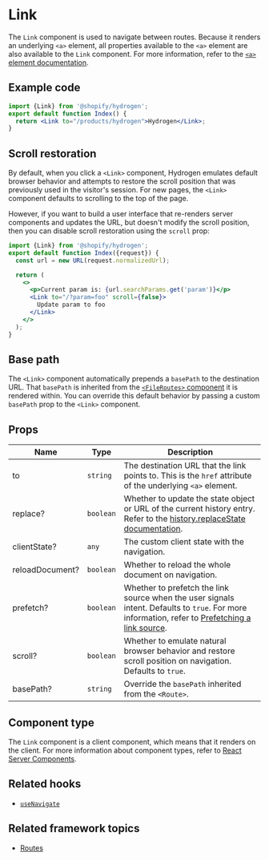 # Link


The `Link` component is used to navigate between routes. Because it renders an underlying `<a>` element, all properties available to the `<a>` element are also available to the `Link` component. For more information, refer to the [`<a>` element documentation](https://developer.mozilla.org/en-US/docs/Web/HTML/Element/a#attributes).

## Example code

```jsx title="index.server.jsx"
import {Link} from '@shopify/hydrogen';
export default function Index() {
  return <Link to="/products/hydrogen">Hydrogen</Link>;
}
```



## Scroll restoration

By default, when you click a `<Link>` component, Hydrogen emulates default browser behavior and attempts to restore the scroll position that was previously used in the visitor's session. For new pages, the  `<Link>` component defaults to scrolling to the top of the page.

However, if you want to build a user interface that re-renders server components and updates the URL, but doesn't modify the scroll position, then you can disable scroll restoration using the `scroll` prop:

```jsx title="index.server.jsx"
import {Link} from '@shopify/hydrogen';
export default function Index({request}) {
  const url = new URL(request.normalizedUrl);

  return (
    <>
      <p>Current param is: {url.searchParams.get('param')}</p>
      <Link to="/?param=foo" scroll={false}>
        Update param to foo
      </Link>
    </>
  );
}
```



## Base path

The `<Link>` component automatically prepends a `basePath` to the destination URL. That `basePath` is inherited from the [`<FileRoutes>` component](/components/framework/fileroutes/) it is rendered within. You can override this default behavior by passing a custom `basePath` prop to the `<Link>` component.

## Props

| Name            | Type                 | Description                                                                                                                                                                                                                                   |
| --------------- | -------------------- | --------------------------------------------------------------------------------------------------------------------------------------------------------------------------------------------------------------------------------------------- |
| to              | `string`  | The destination URL that the link points to. This is the `href` attribute of the underlying `<a>` element.                                                                                                                                    |
| replace?        | `boolean` | Whether to update the state object or URL of the current history entry. Refer to the [history.replaceState documentation](https://developer.mozilla.org/en-US/docs/Web/API/History/replaceState).                                             |
| clientState?    | `any`     | The custom client state with the navigation.                                                                                                                                                                                                  |
| reloadDocument? | `boolean` | Whether to reload the whole document on navigation.                                                                                                                                                                                           |
| prefetch?       | `boolean` | Whether to prefetch the link source when the user signals intent. Defaults to `true`. For more information, refer to [Prefetching a link source](https://shopify.dev/custom-storefronts/hydrogen/routing/manage-routes#prefetch-a-link-source). |
| scroll?         | `boolean` | Whether to emulate natural browser behavior and restore scroll position on navigation. Defaults to `true`.                                                                                                                                    |
| basePath? | `string` | Override the `basePath` inherited from the `<Route>`.

## Component type

The `Link` component is a client component, which means that it renders on the client. For more information about component types, refer to [React Server Components](https://shopify.dev/custom-storefronts/hydrogen/react-server-components).

## Related hooks

- [`useNavigate`](/hooks/framework/usenavigate/)

## Related framework topics

- [Routes](https://shopify.dev/custom-storefronts/hydrogen/routing)

